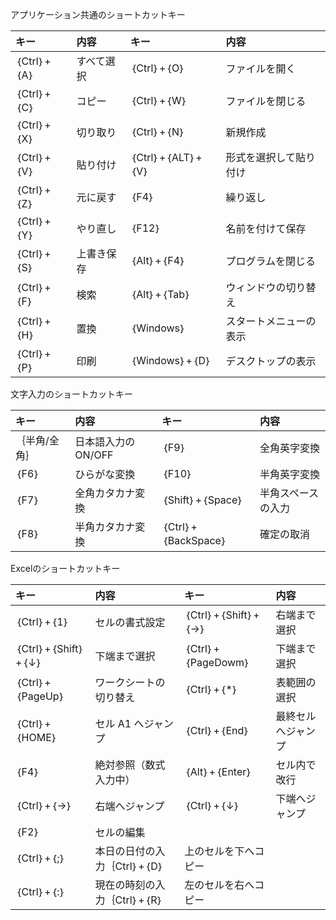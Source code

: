 アプリケーション共通のショートカットキー

|キー|内容|キー|内容
|:--|:--|:--|:--|
|｛Ctrl｝+｛A｝|すべて選択|｛Ctrl｝+｛O｝|ファイルを開く
|｛Ctrl｝+｛C｝|コピー|｛Ctrl｝+｛W｝|ファイルを閉じる
|｛Ctrl｝+｛X｝|切り取り|｛Ctrl｝+｛N｝|新規作成
|｛Ctrl｝+｛V｝|貼り付け|｛Ctrl｝+｛ALT｝+｛V｝|形式を選択して貼り付け
|｛Ctrl｝+｛Z｝|元に戻す|｛F4｝|繰り返し
|｛Ctrl｝+｛Y｝|やり直し|｛F12｝|名前を付けて保存
|｛Ctrl｝+｛S｝|上書き保存|｛Alt｝+｛F4｝|プログラムを閉じる
|｛Ctrl｝+｛F｝|検索|｛Alt｝+｛Tab｝|ウィンドウの切り替え
|｛Ctrl｝+｛H｝|置換|｛Windows｝|スタートメニューの表示
|｛Ctrl｝+｛P｝|印刷|｛Windows｝+｛D｝|デスクトップの表示


文字入力のショートカットキー

|キー|内容|キー|内容
|:--|:--|:--|:--|
|｛半角/全角｝|日本語入力のON/OFF|｛F9｝|全角英字変換
|｛F6｝|ひらがな変換|｛F10｝|半角英字変換
|｛F7｝|全角カタカナ変換|｛Shift｝+｛Space｝|半角スペースの入力
|｛F8｝|半角カタカナ変換|｛Ctrl｝+｛BackSpace｝|確定の取消


Excelのショートカットキー

|キー|内容|キー|内容
|:--|:--|:--|:--|
|｛Ctrl｝+｛1｝|セルの書式設定|｛Ctrl｝+｛Shift｝+｛→｝|右端まで選択
|｛Ctrl｝+｛Shift｝+｛↓｝|下端まで選択|｛Ctrl｝+｛PageDowm｝|下端まで選択		
|｛Ctrl｝+｛PageUp｝|ワークシートの切り替え|｛Ctrl｝+｛*｝|表範囲の選択			
|｛Ctrl｝+｛HOME｝|セル	A1	へジャンプ|｛Ctrl｝+｛End｝|最終セルへジャンプ
|｛F4｝|	絶対参照（数式入力中）|｛Alt｝+｛Enter｝|セル内で改行
|｛Ctrl｝+｛→｝|右端へジャンプ|｛Ctrl｝+｛↓｝|下端へジャンプ			
|｛F2｝|セルの編集||	
|｛Ctrl｝+｛;｝|本日の日付の入力｛Ctrl｝+｛D｝|上のセルを下へコピー
|｛Ctrl｝+｛:｝|現在の時刻の入力｛Ctrl｝+｛R｝|左のセルを右へコピー
